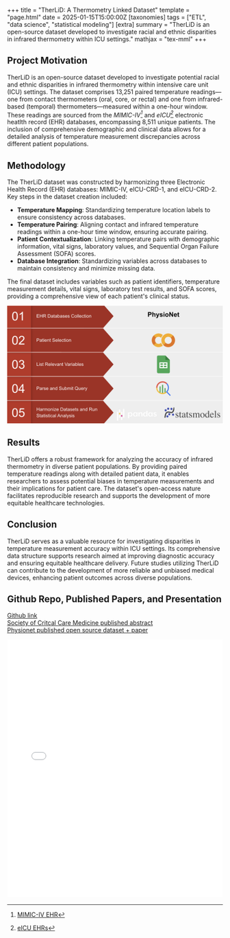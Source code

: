 +++
title = "TherLiD: A Thermometry Linked Dataset"
template = "page.html"
date = 2025-01-15T15:00:00Z
[taxonomies]
tags = ["ETL", "data science", "statistical modeling"]
[extra]
summary = "TherLiD is an open-source dataset developed to investigate racial and ethnic disparities in infrared thermometry within ICU settings."
mathjax = "tex-mml"
+++

## Project Motivation

TherLiD is an open-source dataset developed to investigate potential racial and ethnic disparities in infrared thermometry within intensive care unit (ICU) settings. The dataset comprises 13,251 paired temperature readings—one from contact thermometers (oral, core, or rectal) and one from infrared-based (temporal) thermometers—measured within a one-hour window. These readings are sourced from the <cite>MIMIC-IV[^1]</cite> and <cite>eICU[^2]</cite> electronic heatlth record (EHR) databases, encompassing 8,511 unique patients. The inclusion of comprehensive demographic and clinical data allows for a detailed analysis of temperature measurement discrepancies across different patient populations.

[^1]: [MIMIC-IV EHR](https://www.nature.com/articles/s41597-022-01899-x)

[^2]: [eICU EHRs](https://www.nature.com/articles/sdata2018178)

## Methodology

The TherLiD dataset was constructed by harmonizing three Electronic Health Record (EHR) databases: MIMIC-IV, eICU-CRD-1, and eICU-CRD-2. Key steps in the dataset creation included:

- **Temperature Mapping**: Standardizing temperature location labels to ensure consistency across databases.
- **Temperature Pairing**: Aligning contact and infrared temperature readings within a one-hour time window, ensuring accurate pairing.
- **Patient Contextualization**: Linking temperature pairs with demographic information, vital signs, laboratory values, and Sequential Organ Failure Assessment (SOFA) scores.
- **Database Integration**: Standardizing variables across databases to maintain consistency and minimize missing data.

The final dataset includes variables such as patient identifiers, temperature measurement details, vital signs, laboratory test results, and SOFA scores, providing a comprehensive view of each patient's clinical status.

![Figure 1 High-Level Overview of Steps](../images/therlid_fig1.png)

## Results

TherLiD offers a robust framework for analyzing the accuracy of infrared thermometry in diverse patient populations. By providing paired temperature readings along with detailed patient data, it enables researchers to assess potential biases in temperature measurements and their implications for patient care. The dataset's open-access nature facilitates reproducible research and supports the development of more equitable healthcare technologies.

## Conclusion

TherLiD serves as a valuable resource for investigating disparities in temperature measurement accuracy within ICU settings. Its comprehensive data structure supports research aimed at improving diagnostic accuracy and ensuring equitable healthcare delivery. Future studies utilizing TherLiD can contribute to the development of more reliable and unbiased medical devices, enhancing patient outcomes across diverse populations.

## Github Repo, Published Papers, and Presentation 

[Github link](https://github.com/jeremymtan/therlid) <br>
[Society of Critcal Care Medicine published abstract](https://journals.lww.com/ccmjournal/fulltext/2025/01001/1305__hyperthermia_and_hypothermia_detection.1258.aspx) <br>
[Physionet published open source dataset + paper](https://physionet.org/content/therlid/1.0.0/) <br>

<iframe src="../SCCM_Presentation_Jeremy_Tan_Final.pdf" width="100%" height="600" scrolling="no" frameborder="0" webkitallowfullscreen mozallowfullscreen allowfullscreen></iframe>


